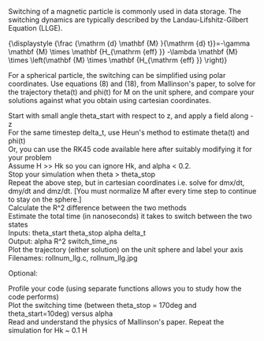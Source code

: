 Switching of a magnetic particle is commonly used in data storage. The switching dynamics are typically described by the Landau-Lifshitz-Gilbert Equation (LLGE).   
  
{\displaystyle {\frac {\mathrm {d} \mathbf {M} }{\mathrm {d} t}}=-\gamma \mathbf {M} \times \mathbf {H_{\mathrm {eff} }} -\lambda \mathbf {M} \times \left(\mathbf {M} \times \mathbf {H_{\mathrm {eff} }} \right)}  
  
For a spherical particle, the switching can be simplified using polar coordinates. Use equations (8) and (18),  from Mallinson's paper, to solve for the trajectory theta(t) and phi(t) for  M on the unit sphere, and compare your solutions against what you obtain using cartesian coordinates.  
  
Start with small angle theta_start with respect to z, and apply a field along -z  
For the same timestep delta_t, use  Heun's method to estimate theta(t) and phi(t)   
Or, you can use the RK45 code available here after suitably modifying it for your problem  
Assume H >> Hk so you can ignore Hk, and alpha < 0.2.  
Stop your simulation when theta > theta_stop  
Repeat the above step, but in cartesian coordinates i.e. solve for dmx/dt, dmy/dt and dmz/dt. [You must normalize M after every time step to continue to stay on the sphere.]  
Calculate the R^2 difference between the two methods  
Estimate the total time (in nanoseconds) it takes to switch between the two states  
Inputs: theta_start theta_stop alpha delta_t  
Output: alpha R^2 switch_time_ns  
Plot the trajectory (either solution) on the unit sphere and label your axis  
Filenames:  rollnum_llg.c, rollnum_llg.jpg  
  
Optional:   
  
Profile your code (using separate functions allows you to study how the code performs)  
Plot the switching time (between theta_stop = 170deg and theta_start=10deg) versus alpha  
Read and understand the physics of Mallinson's paper. Repeat the simulation for Hk ~ 0.1 H  
